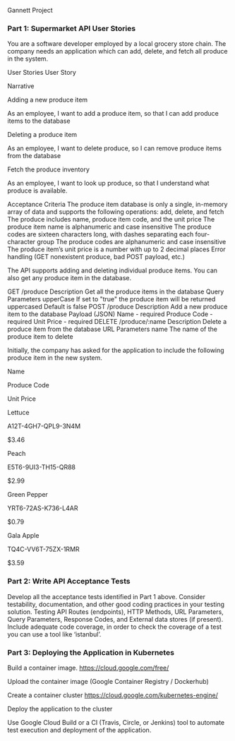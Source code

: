Gannett Project

### Part 1: Supermarket API User Stories

You are a software developer employed by a local grocery store chain.  The company needs an application which can add, delete, and fetch all produce in the system.

User Stories      User Story

Narrative

Adding a new produce item

As an employee, I want to add a produce item, so that I can add produce items to the database

Deleting a produce item

As an employee, I want to delete produce, so I can remove produce items from the database

Fetch the produce inventory

As an employee, I want to look up produce, so that I understand what produce is available.


Acceptance Criteria
The produce item database is only a single, in-memory array of data and supports the following operations: add, delete, and fetch
The produce includes name, produce item code, and the unit price
The produce item name is alphanumeric and case insensitive
The produce codes are sixteen characters long, with dashes separating each four-character group
The produce codes are alphanumeric and case insensitive
The produce item’s unit price is a number with up to 2 decimal places
Error handling (GET nonexistent produce, bad POST payload, etc.)

The API supports adding and deleting individual produce items. You can also get any produce item in the database.

GET /produce
Description
Get all the produce items in the database
Query Parameters
upperCase
If set to "true" the produce item will be returned uppercased
Default is false
POST /produce
Description
Add a new produce item to the database
Payload (JSON)
Name - required
Produce Code - required
Unit Price - required
DELETE /produce/:name
Description
Delete a produce item from the database
URL Parameters
name
The name of the produce item to delete

Initially, the company has asked for the application to include the following produce item in the new system.


Name


Produce Code

Unit Price

Lettuce

A12T-4GH7-QPL9-3N4M

$3.46

Peach

E5T6-9UI3-TH15-QR88

$2.99

Green Pepper

YRT6-72AS-K736-L4AR

$0.79

Gala Apple

TQ4C-VV6T-75ZX-1RMR

$3.59


### Part 2:  Write API Acceptance Tests

Develop all the acceptance tests identified in Part 1 above. Consider testability, documentation, and other good coding practices in your testing solution. Testing API Routes (endpoints), HTTP Methods, URL Parameters, Query Parameters, Response Codes, and External data stores (if present). Include adequate code coverage, in order to check the coverage of a test you can use a tool like ‘istanbul’.


### Part 3:  Deploying the Application in Kubernetes
Build a container image. https://cloud.google.com/free/

Upload the container image (Google Container Registry / Dockerhub)

Create a container cluster https://cloud.google.com/kubernetes-engine/

Deploy the application to the cluster

Use Google Cloud Build or a CI (Travis, Circle, or Jenkins) tool to automate test execution and deployment of the application.
